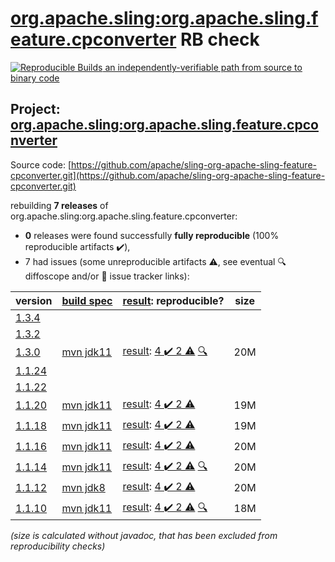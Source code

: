 [org.apache.sling:org.apache.sling.feature.cpconverter](https://central.sonatype.com/artifact/org.apache.sling/org.apache.sling.feature.cpconverter/versions) RB check
=======

[![Reproducible Builds](https://reproducible-builds.org/images/logos/rb.svg) an independently-verifiable path from source to binary code](https://reproducible-builds.org/)

## Project: [org.apache.sling:org.apache.sling.feature.cpconverter](https://central.sonatype.com/artifact/org.apache.sling/org.apache.sling.feature.cpconverter/versions)

Source code: [https://github.com/apache/sling-org-apache-sling-feature-cpconverter.git](https://github.com/apache/sling-org-apache-sling-feature-cpconverter.git)

rebuilding **7 releases** of org.apache.sling:org.apache.sling.feature.cpconverter:
- **0** releases were found successfully **fully reproducible** (100% reproducible artifacts :heavy_check_mark:),
- 7 had issues (some unreproducible artifacts :warning:, see eventual :mag: diffoscope and/or :memo: issue tracker links):

| version | [build spec](/BUILDSPEC.md) | [result](https://reproducible-builds.org/docs/jvm/): reproducible? | size |
| -- | --------- | ------ | -- |
| [1.3.4](https://central.sonatype.com/artifact/org.apache.sling/org.apache.sling.feature.cpconverter/1.3.4/pom) | | | |
| [1.3.2](https://central.sonatype.com/artifact/org.apache.sling/org.apache.sling.feature.cpconverter/1.3.2/pom) | | | |
| [1.3.0](https://central.sonatype.com/artifact/org.apache.sling/org.apache.sling.feature.cpconverter/1.3.0/pom) | [mvn jdk11](org.apache.sling.feature.cpconverter-1.3.0.buildspec) | [result](org.apache.sling.feature.cpconverter-1.3.0.buildinfo): [4 :heavy_check_mark:  2 :warning:](org.apache.sling.feature.cpconverter-1.3.0.buildcompare) [:mag:](org.apache.sling.feature.cpconverter-1.3.0.diffoscope) | 20M |
| [1.1.24](https://central.sonatype.com/artifact/org.apache.sling/org.apache.sling.feature.cpconverter/1.1.24/pom) | | | |
| [1.1.22](https://central.sonatype.com/artifact/org.apache.sling/org.apache.sling.feature.cpconverter/1.1.22/pom) | | | |
| [1.1.20](https://central.sonatype.com/artifact/org.apache.sling/org.apache.sling.feature.cpconverter/1.1.20/pom) | [mvn jdk11](org.apache.sling.feature.cpconverter-1.1.20.buildspec) | [result](org.apache.sling.feature.cpconverter-1.1.20.buildinfo): [4 :heavy_check_mark:  2 :warning:](org.apache.sling.feature.cpconverter-1.1.20.buildcompare) | 19M |
| [1.1.18](https://central.sonatype.com/artifact/org.apache.sling/org.apache.sling.feature.cpconverter/1.1.18/pom) | [mvn jdk11](org.apache.sling.feature.cpconverter-1.1.18.buildspec) | [result](org.apache.sling.feature.cpconverter-1.1.18.buildinfo): [4 :heavy_check_mark:  2 :warning:](org.apache.sling.feature.cpconverter-1.1.18.buildcompare) | 19M |
| [1.1.16](https://central.sonatype.com/artifact/org.apache.sling/org.apache.sling.feature.cpconverter/1.1.16/pom) | [mvn jdk11](org.apache.sling.feature.cpconverter-1.1.16.buildspec) | [result](org.apache.sling.feature.cpconverter-1.1.16.buildinfo): [4 :heavy_check_mark:  2 :warning:](org.apache.sling.feature.cpconverter-1.1.16.buildcompare) | 20M |
| [1.1.14](https://central.sonatype.com/artifact/org.apache.sling/org.apache.sling.feature.cpconverter/1.1.14/pom) | [mvn jdk11](org.apache.sling.feature.cpconverter-1.1.14.buildspec) | [result](org.apache.sling.feature.cpconverter-1.1.14.buildinfo): [4 :heavy_check_mark:  2 :warning:](org.apache.sling.feature.cpconverter-1.1.14.buildcompare) [:mag:](org.apache.sling.feature.cpconverter-1.1.14.diffoscope) | 20M |
| [1.1.12](https://central.sonatype.com/artifact/org.apache.sling/org.apache.sling.feature.cpconverter/1.1.12/pom) | [mvn jdk8](org.apache.sling.feature.cpconverter-1.1.12.buildspec) | [result](org.apache.sling.feature.cpconverter-1.1.12.buildinfo): [4 :heavy_check_mark:  2 :warning:](org.apache.sling.feature.cpconverter-1.1.12.buildcompare) | 20M |
| [1.1.10](https://central.sonatype.com/artifact/org.apache.sling/org.apache.sling.feature.cpconverter/1.1.10/pom) | [mvn jdk11](org.apache.sling.feature.cpconverter-1.1.10.buildspec) | [result](org.apache.sling.feature.cpconverter-1.1.10.buildinfo): [4 :heavy_check_mark:  2 :warning:](org.apache.sling.feature.cpconverter-1.1.10.buildcompare) [:mag:](org.apache.sling.feature.cpconverter-1.1.10.diffoscope) | 18M |

<i>(size is calculated without javadoc, that has been excluded from reproducibility checks)</i>
